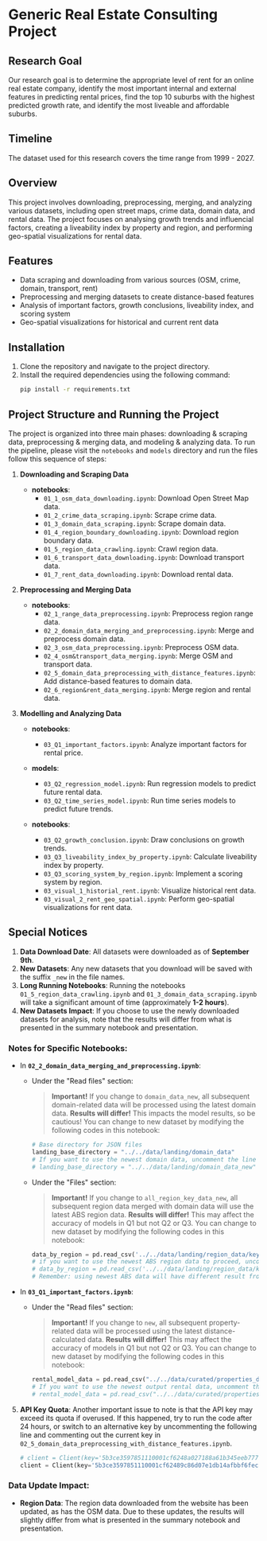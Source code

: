 # Generic Real Estate Consulting Project

## Research Goal

Our research goal is to determine the appropriate level of rent for an online real estate company, identify the most important internal and external features in predicting rental prices, find the top 10 suburbs with the highest predicted growth rate, and identify the most liveable and affordable suburbs.

## Timeline

The dataset used for this research covers the time range from 1999 - 2027.

## Overview

This project involves downloading, preprocessing, merging, and analyzing various datasets, including open street maps, crime data, domain data, and rental data. The project focuses on analysing growth trends and influencial factors, creating a liveability index by property and region, and performing geo-spatial visualizations for rental data.

## Features
- Data scraping and downloading from various sources (OSM, crime, domain, transport, rent)
- Preprocessing and merging datasets to create distance-based features
- Analysis of important factors, growth conclusions, liveability index, and scoring system
- Geo-spatial visualizations for historical and current rent data

## Installation

1. Clone the repository and navigate to the project directory.
2. Install the required dependencies using the following command:
   ```bash
   pip install -r requirements.txt


## Project Structure and Running the Project

The project is organized into three main phases: downloading & scraping data, preprocessing & merging data, and modeling & analyzing data. To run the pipeline, please visit the `notebooks` and `models` directory and run the files follow this sequence of steps:

1. **Downloading and Scraping Data**
   - **notebooks**:
     - `01_1_osm_data_downloading.ipynb`: Download Open Street Map data.
     - `01_2_crime_data_scraping.ipynb`: Scrape crime data.
     - `01_3_domain_data_scraping.ipynb`: Scrape domain data.
     - `01_4_region_boundary_downloading.ipynb`: Download region boundary data.
     - `01_5_region_data_crawling.ipynb`: Crawl region data.
     - `01_6_transport_data_downloading.ipynb`: Download transport data.
     - `01_7_rent_data_downloading.ipynb`: Download rental data.

2. **Preprocessing and Merging Data**
   - **notebooks**:
     - `02_1_range_data_preprocessing.ipynb`: Preprocess region range data.
     - `02_2_domain_data_merging_and_preprocessing.ipynb`: Merge and preprocess domain data.
     - `02_3_osm_data_preprocessing.ipynb`: Preprocess OSM data.
     - `02_4_osm&transport_data_merging.ipynb`: Merge OSM and transport data.
     - `02_5_domain_data_preprocessing_with_distance_features.ipynb`: Add distance-based features to domain data.
     - `02_6_region&rent_data_merging.ipynb`: Merge region and rental data.

3. **Modelling and Analyzing Data**
   - **notebooks**:
     - `03_Q1_important_factors.ipynb`: Analyze important factors for rental price.

   - **models**:
     - `03_Q2_regression_model.ipynb`: Run regression models to predict future rental data.
     - `03_Q2_time_series_model.ipynb`: Run time series models to predict future trends.

   - **notebooks**:
     - `03_Q2_growth_conclusion.ipynb`: Draw conclusions on growth trends.
     - `03_Q3_liveability_index_by_property.ipynb`: Calculate liveability index by property.
     - `03_Q3_scoring_system_by_region.ipynb`: Implement a scoring system by region.
     - `03_visual_1_historial_rent.ipynb`: Visualize historical rent data.
     - `03_visual_2_rent_geo_spatial.ipynb`: Perform geo-spatial visualizations for rent data.


## Special Notices

1. **Data Download Date**: All datasets were downloaded as of **September 9th**.
2. **New Datasets**: Any new datasets that you download will be saved with the suffix `_new` in the file names.
3. **Long Running Notebooks**: Running the notebooks `01_5_region_data_crawling.ipynb` and `01_3_domain_data_scraping.ipynb` will take a significant amount of time (approximately **1-2 hours**).
4. **New Datasets Impact**: If you choose to use the newly downloaded datasets for analysis, note that the results will differ from what is presented in the summary notebook and presentation.

### Notes for Specific Notebooks:

- In **`02_2_domain_data_merging_and_preprocessing.ipynb`**:
  - Under the "Read files" section:
    > **Important!** If you change to `domain_data_new`, all subsequent domain-related data will be processed using the latest domain data. **Results will differ!** This impacts the model results, so be cautious! You can change to new dataset by modifying the following codes in this notebook:
    ```python
    # Base directory for JSON files
    landing_base_directory = "../../data/landing/domain_data"
    # If you want to use the newest domain data, uncomment the line below and comment the above line.
    # landing_base_directory = "../../data/landing/domain_data_new"
    ```

  - Under the "Files" section:
    > **Important!** If you change to `all_region_key_data_new`, all subsequent region data merged with domain data will use the latest ABS region data. **Results will differ!** This may affect the accuracy of models in Q1 but not Q2 or Q3.  You can change to new dataset by modifying the following codes in this notebook:
    ```python
    data_by_region = pd.read_csv('../../data/landing/region_data/key_statistics/all_region_key_data.csv')
    # if you want to use the newest ABS region data to proceed, uncomment the line below and comment the above line.
    # data_by_region = pd.read_csv('../../data/landing/region_data/key_statistics/all_region_key_data_new.csv')
    # Remember: using newest ABS data will have different result from what we had in presentation and summary notebook!
    ```

- In **`03_Q1_important_factors.ipynb`**:
  - Under the "Read files" section:
    > **Important!** If you change to `new`, all subsequent property-related data will be processed using the latest distance-calculated data. **Results will differ!**  This may affect the accuracy of models in Q1 but not Q2 or Q3. You can change to new dataset by modifying the following codes in this notebook:
    ```python
    rental_model_data = pd.read_csv("../../data/curated/properties_data4.csv")
    # If you want to use the newest output rental data, uncomment the line below and comment the above line.
    # rental_model_data = pd.read_csv("../../data/curated/properties_data4_new.csv")
    ```

5. **API Key Quota**: Another important issue to note is that the API key may exceed its quota if overused. If this happened, try to run the code after 24 hours, or switch to an alternative key by uncommenting the following line and commenting out the current key in  `02_5_domain_data_preprocessing_with_distance_features.ipynb`.

    ```python
    # client = Client(key='5b3ce3597851110001cf6248a027188a61b345eeb77761e0521405ba')
    client = Client(key='5b3ce3597851110001cf62489c86d07e1db14afbbf6fece88bfe6afe')
    ```

### Data Update Impact:
- **Region Data**: The region data downloaded from the website has been updated, as has the OSM data. Due to these updates, the results will slightly differ from what is presented in the summary notebook and presentation.

